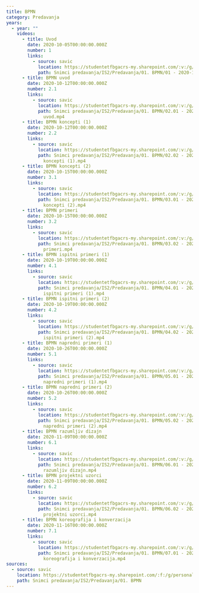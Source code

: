 ```yaml
---
title: BPMN
category: Predavanja
years:
  - year: ""
    videos:
      - title: Uvod
        date: 2020-10-05T00:00:00.000Z
        number: 1
        links:
          - source: savic
            location: https://studentetfbgacrs-my.sharepoint.com/:v:/g/personal/sa190595d_student_etf_bg_ac_rs/ETxudKEv_6lLk7vd1SLYI6EBAtCh27MYy3vrixsQmaLGdA
            path: Snimci predavanja/IS2/Predavanja/01. BPMN/01 - 2020-10-05 - Uvod.mp4
      - title: BPMN uvod
        date: 2020-10-12T00:00:00.000Z
        number: 2.1
        links:
          - source: savic
            location: https://studentetfbgacrs-my.sharepoint.com/:v:/g/personal/sa190595d_student_etf_bg_ac_rs/ESaBaimNY_FOurU8OfcC9lcBZoXK6F2077NSnXGFE6hkhw
            path: Snimci predavanja/IS2/Predavanja/01. BPMN/02.01 - 2020-10-12 - BPMN
              uvod.mp4
      - title: BPMN koncepti (1)
        date: 2020-10-12T00:00:00.000Z
        number: 2.2
        links:
          - source: savic
            location: https://studentetfbgacrs-my.sharepoint.com/:v:/g/personal/sa190595d_student_etf_bg_ac_rs/EXmSKuoRRvNGnURfmxq1-IYBKsuDwES57ogEoNSI_tb7NQ
            path: Snimci predavanja/IS2/Predavanja/01. BPMN/02.02 - 2020-10-12 - BPMN
              koncepti (1).mp4
      - title: BPMN koncepti (2)
        date: 2020-10-15T00:00:00.000Z
        number: 3.1
        links:
          - source: savic
            location: https://studentetfbgacrs-my.sharepoint.com/:v:/g/personal/sa190595d_student_etf_bg_ac_rs/EfhW9FJdL0xHkK5KQyPfclMB5bS6J7lSMJHM9Rm5v24Gfw
            path: Snimci predavanja/IS2/Predavanja/01. BPMN/03.01 - 2020-10-15 - BPMN
              koncepti (2).mp4
      - title: BPMN primeri
        date: 2020-10-15T00:00:00.000Z
        number: 3.2
        links:
          - source: savic
            location: https://studentetfbgacrs-my.sharepoint.com/:v:/g/personal/sa190595d_student_etf_bg_ac_rs/EcYsZ7LM3UpGtgS9LNmmgHYBzNBLzJqrksN2td-2yPdiaQ
            path: Snimci predavanja/IS2/Predavanja/01. BPMN/03.02 - 2020-10-15 - BPMN
              primeri.mp4
      - title: BPMN ispitni primeri (1)
        date: 2020-10-19T00:00:00.000Z
        number: 4.1
        links:
          - source: savic
            location: https://studentetfbgacrs-my.sharepoint.com/:v:/g/personal/sa190595d_student_etf_bg_ac_rs/EWZhyIb-xNdFisKFfxOrWFYBD1rt74mg593w-IU1aSKfHA
            path: Snimci predavanja/IS2/Predavanja/01. BPMN/04.01 - 2020-10-19 - BPMN
              ispitni primeri (1).mp4
      - title: BPMN ispitni primeri (2)
        date: 2020-10-19T00:00:00.000Z
        number: 4.2
        links:
          - source: savic
            location: https://studentetfbgacrs-my.sharepoint.com/:v:/g/personal/sa190595d_student_etf_bg_ac_rs/EXycaimQYBlAm5sDYSjkx_0BDfmXtizNLZwLm5olsSPlEw
            path: Snimci predavanja/IS2/Predavanja/01. BPMN/04.02 - 2020-10-19 - BPMN
              ispitni primeri (2).mp4
      - title: BPMN napredni primeri (1)
        date: 2020-10-26T00:00:00.000Z
        number: 5.1
        links:
          - source: savic
            location: https://studentetfbgacrs-my.sharepoint.com/:v:/g/personal/sa190595d_student_etf_bg_ac_rs/Ee_SnVjavDdMmDVeRjwvLSYBCvgxQ6My8YEjVb5VpXcwxw
            path: Snimci predavanja/IS2/Predavanja/01. BPMN/05.01 - 2020-10-26 - BPMN
              napredni primeri (1).mp4
      - title: BPMN napredni primeri (2)
        date: 2020-10-26T00:00:00.000Z
        number: 5.2
        links:
          - source: savic
            location: https://studentetfbgacrs-my.sharepoint.com/:v:/g/personal/sa190595d_student_etf_bg_ac_rs/EZpRbkZ07b9PtFag1Rf6ekMBNR1U6EvFId090cQppMVFCw
            path: Snimci predavanja/IS2/Predavanja/01. BPMN/05.02 - 2020-10-26 - BPMN
              napredni primeri (2).mp4
      - title: BPMN razumljiv dizajn
        date: 2020-11-09T00:00:00.000Z
        number: 6.1
        links:
          - source: savic
            location: https://studentetfbgacrs-my.sharepoint.com/:v:/g/personal/sa190595d_student_etf_bg_ac_rs/Eers0qmJSgdJtbh3fA-HTp4BdWig8lVEWi7CwNdNJqgjuA
            path: Snimci predavanja/IS2/Predavanja/01. BPMN/06.01 - 2020-11-09 - BPMN
              razumljiv dizajn.mp4
      - title: BPMN projektni uzorci
        date: 2020-11-09T00:00:00.000Z
        number: 6.2
        links:
          - source: savic
            location: https://studentetfbgacrs-my.sharepoint.com/:v:/g/personal/sa190595d_student_etf_bg_ac_rs/EdoKM8zJ_IBNmqhGqg4OQWwBbkGz-tqostkn2oaVWQ1UqA
            path: Snimci predavanja/IS2/Predavanja/01. BPMN/06.02 - 2020-11-09 - BPMN
              projektni uzorci.mp4
      - title: BPMN koreografija i konverzacija
        date: 2020-11-16T00:00:00.000Z
        number: 7.1
        links:
          - source: savic
            location: https://studentetfbgacrs-my.sharepoint.com/:v:/g/personal/sa190595d_student_etf_bg_ac_rs/EbT2BUv8SVFElhfKCz5LSM0B-CgWVLpv3drHzqGAGLBeHA
            path: Snimci predavanja/IS2/Predavanja/01. BPMN/07.01 - 2020-11-16 - BPMN
              koreografija i konverzacija.mp4
sources:
  - source: savic
    location: https://studentetfbgacrs-my.sharepoint.com/:f:/g/personal/sa190595d_student_etf_bg_ac_rs/EvBybWq9CalCogYEj6MrkG0BaJ3h4eo8cjpYGaa4BAdADA
    path: Snimci predavanja/IS2/Predavanja/01. BPMN
---
```



